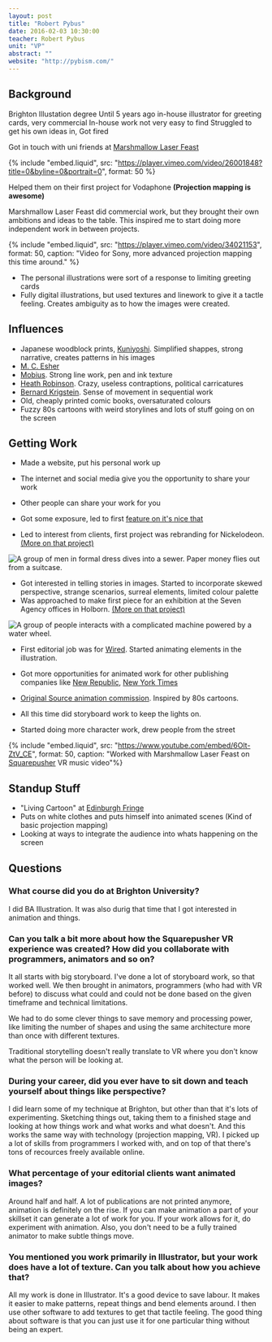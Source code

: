 ```yaml
---
layout: post
title: "Robert Pybus"
date: 2016-02-03 10:30:00
teacher: Robert Pybus
unit: "VP"
abstract: ""
website: "http://pybism.com/"
---
```


## Background

Brighton Illustation degree
Until 5 years ago in-house illustrator for greeting cards, very commercial
In-house work not very easy to find
Struggled to get his own ideas in, Got fired

Got in touch with uni friends at [Marshmallow Laser Feast](http://marshmallowlaserfeast.com/)

{% include "embed.liquid", src: "https://player.vimeo.com/video/26001848?title=0&byline=0&portrait=0", format: 50 %}

Helped them on their first project for Vodaphone **(Projection mapping is awesome)**

Marshmallow Laser Feast did commercial work, but they brought their own ambitions and ideas to the table. This inspired me to start doing more independent work in between projects.

{% include "embed.liquid", src: "https://player.vimeo.com/video/34021153", format: 50, caption: "Video for Sony, more advanced projection mapping this time around." %}

- The personal illustrations were sort of a response to limiting greeting cards
- Fully digital illustrations, but used textures and linework to give it a tactle feeling. Creates ambiguity as to how the images were created.

## Influences

- Japanese woodblock prints, [Kuniyoshi](https://en.wikipedia.org/wiki/Utagawa_Kuniyoshi). Simplified shappes, strong narrative, creates patterns in his images
- [M. C. Esher](https://en.wikipedia.org/wiki/M._C._Escher)
- [Mobius](https://en.wikipedia.org/wiki/Jean_Giraud). Strong line work, pen and ink texture
- [Heath Robinson](https://en.wikipedia.org/wiki/W._Heath_Robinson). Crazy, useless contraptions, political carricatures
- [Bernard Krigstein](https://en.wikipedia.org/wiki/Bernard_Krigstein). Sense of movement in sequential work
- Old, cheaply printed comic books, oversaturated colours
- Fuzzy 80s cartoons with weird storylines and lots of stuff going on on the screen

## Getting Work

- Made a website, put his personal work up
- The internet and social media give you the opportunity to share your work
- Other people can share your work for you
- Got some exposure, led to first [feature on it's nice that](http://www.itsnicethat.com/articles/rob-pybus)

- Led to interest from clients, first project was rebranding for Nickelodeon. [(More on that project)](http://pybism.com/Nickelodeon)

![A group of men in formal dress dives into a sewer. Paper money flies out from a suitcase.](https://payload153.cargocollective.com/1/1/45142/5361694/Chase_web_o.jpg)

- Got interested in telling stories in images. Started to incorporate skewed perspective, strange scenarios, surreal elements, limited colour palette
- Was approached to make first piece for an exhibition at the Seven Agency offices in Holborn. [(More on that project)](http://pybism.com/7x7-exhibition)

![A group of people interacts with a complicated machine powered by a water wheel.](https://payload307.cargocollective.com/1/1/45142/8448365/master-comp_03qt.gif)

- First editorial job was for [Wired](http://pybism.com/Wired-Magazine). Started animating elements in the illustration.
- Got more opportunities for animated work for other publishing companies like [New Republic](http://pybism.com/New-Republic-Magazine), [New York Times](http://pybism.com/New-York-Times)

- [Original Source animation commission](http://pybism.com/Original-Source). Inspired by 80s cartoons.
- All this time did storyboard work to keep the lights on.
- Started doing more character work, drew people from the street

{% include "embed.liquid", src: "https://www.youtube.com/embed/6Olt-ZtV_CE", format: 50, caption: "Worked with Marshmallow Laser Feast on [Squarepusher](http://pybism.com/Squarepusher-Stor-Eiglass) VR music video"%}

## Standup Stuff

- "Living Cartoon" at [Edinburgh Fringe](http://www.heroesoffringe.com/show.asp?ShowID=3422)
- Puts on white clothes and puts himself into animated scenes (Kind of basic projection mapping)
- Looking at ways to integrate the audience into whats happening on the screen

## Questions

### What course did you do at Brighton University?

I did BA Illustration. It was also durig that time that I got interested in animation and things.

### Can you talk a bit more about how the Squarepusher VR experience was created? How did you collaborate with programmers, animators and so on?

It all starts with big storyboard. I've done a lot of storyboard work, so that worked well. We then brought in animators, programmers (who had with VR before) to discuss what could and could not be done based on the given timeframe and technical limitations.

We had to do some clever things to save memory and processing power, like limiting the number of shapes and using the same architecture more than once with different textures.

Traditional storytelling doesn't really translate to VR where you don't know what the person will be looking at.

### During your career, did you ever have to sit down and teach yourself about things like perspective?

I did learn some of my technique at Brighton, but other than that it's lots of experimenting. Sketching things out, taking them to a finished stage and looking at how things work and what works and what doesn't.
And this works the same way with technology (projection mapping, VR). I picked up a lot of skills from programmers I worked with, and on top of that there's tons of recources freely available online.

### What percentage of your editorial clients want animated images?

Around half and half. A lot of publications are not printed anymore, animation is definitely on the rise. If you can make animation a part of your skillset it can generate a lot of work for you. If your work allows for it, do experiment with animation.
Also, you don't need to be a fully trained animator to make subtle things move.

### You mentioned you work primarily in Illustrator, but your work does have a lot of texture. Can you talk about how you achieve that?

All my work is done in Illustrator. It's a good device to save labour. It makes it easier to make patterns, repeat things and bend elements around. I then use other software to add textures to get that tactile feeling. The good thing about software is that you can just use it for one particular thing without being an expert.
